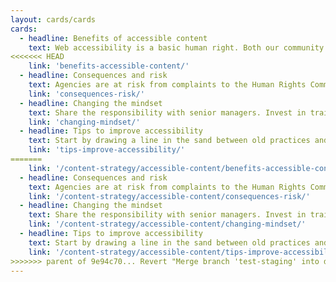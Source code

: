 ```yaml
---
layout: cards/cards
cards:
  - headline: Benefits of accessible content
    text: Web accessibility is a basic human right. Both our community and government benefit when we get it right.
<<<<<<< HEAD
    link: 'benefits-accessible-content/'
  - headline: Consequences and risk
    text: Agencies are at risk from complaints to the Human Rights Commission. This may attract negative media attention.
    link: 'consequences-risk/'
  - headline: Changing the mindset
    text: Share the responsibility with senior managers. Invest in training. Put together a business case.
    link: 'changing-mindset/'
  - headline: Tips to improve accessibility
    text: Start by drawing a line in the sand between old practices and a new way forward.
    link: 'tips-improve-accessibility/'
=======
    link: '/content-strategy/accessible-content/benefits-accessible-content/'
  - headline: Consequences and risk
    text: Agencies are at risk from complaints to the Human Rights Commission. This may attract negative media attention.
    link: '/content-strategy/accessible-content/consequences-risk/'
  - headline: Changing the mindset
    text: Share the responsibility with senior managers. Invest in training. Put together a business case.
    link: '/content-strategy/accessible-content/changing-mindset/'
  - headline: Tips to improve accessibility
    text: Start by drawing a line in the sand between old practices and a new way forward.
    link: '/content-strategy/accessible-content/tips-improve-accessibility/'
>>>>>>> parent of 9e94c70... Revert "Merge branch 'test-staging' into develop"
---
```

